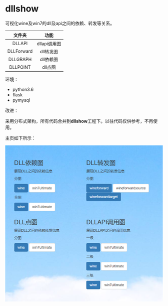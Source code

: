 # dllshow
可视化wine及win7的dll及api之间的依赖、转发等关系。

|    文件夹     |    功能     |
| :--------: | :-------: |
|   DLLAPI   | dllapi调用图 |
| DLLForward |  dll转发图   |
|  DLLGRAPH  |  dll依赖图   |
|  DLLPOINT  |   dll点图   |

环境：

- python3.6
- flask
- pymysql

改进：

采用分布式架构，所有代码合并到**dllshow**工程下。以往代码仅供参考，不再使用。

主页如下所示：

![index](.\index.png)